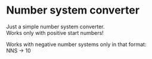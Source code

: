 # Number system converter
Just a simple number system converter.  
Works only with positive start numbers!  


Works with negative number systems only in that format:  
NNS -> 10
